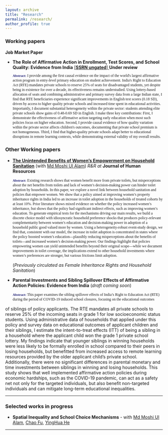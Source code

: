 ```yaml
---
layout: archive
title: "Research"
permalink: /research/
author_profile: true
---
```

<!-- Jump to:
- [Working papers](#working-papers)
- [Selected works in progress](#selected-works-in-progress)
- [Publications](#publications) -->

### Working papers <a name="working-papers"></a>

**Job Market Paper**
- **The Role of Affirmative Action in Enrollment, Test Scores, and School Quality: Evidence from India**
  [ [**SSRN ungated**] ](https://papers.ssrn.com/sol3/papers.cfm?abstract_id=4894456)  **Under review** 
    <p style="font-size: 85%; font-family:Verdana; width=80%;"> <strong style="font-size:90%; color:midnightblue;">Abstract:</strong> I provide among the first causal evidence on the impact of the world's largest affirmative action program in entry-level primary education on student achievement. India's Right to Education Act (RTE) mandates private schools to reserve 25% of seats for disadvantaged students, yet despite being in existence for over a decade, its effectiveness remains understudied. Using lottery-based allocation of seats and  combining administrative and primary survey data from a large Indian state, I find that RTE beneficiaries experience significant improvements in English test scores (0.18 SD), driven by access to higher quality private schools and increased time spent in educational activities. Importantly, I document substantial heterogeneity within the private sector: students attending elite private schools show gains of 0.48-0.69 SD in English. I make three key contributions: First, I demonstrate the effectiveness of affirmative action targeting early education when most such policies focus on higher education. Second, I provide causal evidence of how quality variation within the private sector affects children's outcomes, documenting that private school premium is not homogeneous. Third, I find that higher-quality private schools adapt better to educational disruptions in remote learning contexts, while demonstrating external validity of my overall results. </p>

### Other Working papers <a name="other-working-papers"></a>

- [**The Unintended Benefits of Women’s Empowerment on Household Sanitation**](https://papers.ssrn.com/sol3/papers.cfm?abstract_id=4992568) (with [Md Moshi Ul Alam](https://moshialam.github.io)) _R&R at_ **Journal of Human Resources** 

     <p style="font-size: 85%; font-family:Verdana; width=80%;"> <strong style="font-size:90%; color:midnightblue;">Abstract:</strong> Existing research shows that women benefit more from private toilets, but misperceptions about the net benefits from toilets and lack of women’s decision-making power can hinder toilet adoption by households. In this paper, we explore a novel link between household sanitation and policies that empower women. We show that a policy aimed at improving women’s property inheritance rights in India led to an increase in toilet adoption in the households of treated cohorts by at least 10%. Prior literature shows mixed evidence on whether the policy increased women’s inheritance, but shows that the policy had significant indirect effects, such as improving women’s education. To generate empirical tests for the mechanisms driving our main results, we build a discrete choice model with idiosyncratic household preference shocks that produces policy-relevant complementarity between women’s education and decision-making power in adoption of a household public good valued more by women. Using a heterogeneity-robust event-study design, we find that, consistent with our model, the increase in toilet adoption is concentrated in states where the policy boosted women’s education—plausibly reducing misperceptions about the benefits of toilets—and increased women’s decision-making power. Our findings highlight that policies empowering women can yield unintended benefits beyond their original scope—while we document improvements in toilet coverage, the implications extend to other household investments where women’s preferences are stronger, but various frictions limit adoption. </p> 

    (*Previously circulated as Female Inheritance Rights and Household Sanitation*)

- **Parental Investments and Sibling Spillover Effects of Affirmative Action Policies: Evidence from India** (*draft coming soon*)

    <p style="font-size: 85%; font-family:Verdana; width=80%;"> <strong style="font-size:90%; color:midnightblue;">Abstract:</strong> This paper examines the sibling spillover effects of India’s Right to Education Act (RTE) during the period of COVID-19 induced school closures, focusing on the educational outcomes
of siblings of policy applicants. The RTE mandates all private schools to reserve 25% of the incoming seats in grade 1 for low socioeconomic status students. Using administrative data of households that applied under this policy and survey data on educational outcomes of applicant children and their siblings, I estimate the intent-to-treat effects (ITT) of being a sibling in a household where the applicant child won the grade 1 private school lottery. My findings indicate that younger siblings in winning households were less likely to be formally enrolled in school compared to their peers in losing households, but benefitted from increased access to remote learning resources provided by the older applicant child’s private school. Additionally, there were no significant differences in parental monetary and time investments between siblings in winning and losing households. This study shows that well implemented affirmative action policies during economic hardships, such as the COVID-19 pandemic, can act as a safety net not only for the targeted individuals, but also benefit non-targeted individuals and can mitigate long-term educational inequalities.</p> 



---

### Selected works in progress <a name="selected-works-in-progress"></a>
<!-- a comment -->
- **Spatial Inequality and School Choice Mechanisms** - with [Md Moshi Ul Alam](https://moshialam.github.io), [Chao Fu](https://users.ssc.wisc.edu/~cfu/), [YingHua He](https://sites.google.com/site/yinghuahe/)

---
